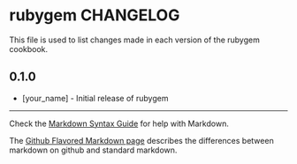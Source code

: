 rubygem CHANGELOG
=================

This file is used to list changes made in each version of the rubygem cookbook.

0.1.0
-----
- [your_name] - Initial release of rubygem

- - -
Check the [Markdown Syntax Guide](http://daringfireball.net/projects/markdown/syntax) for help with Markdown.

The [Github Flavored Markdown page](http://github.github.com/github-flavored-markdown/) describes the differences between markdown on github and standard markdown.

